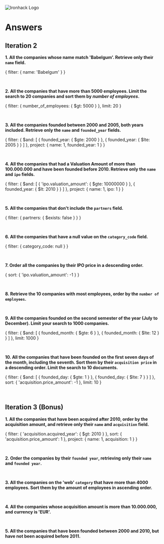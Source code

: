 ![Ironhack Logo](https://i.imgur.com/1QgrNNw.png)

# Answers

## Iteration 2

**1. All the companies whose name match 'Babelgum'. Retrieve only their `name` field.**

<!-- Your Query Goes Here -->
{
  filter: {
    name: 'Babelgum'
  }
}

<br>

**2. All the companies that have more than 5000 employees. Limit the search to 20 companies and sort them by *number of employees*.**

<!-- Your Query Goes Here -->
{
  filter: {
    number_of_employees: {
      $gt: 5000
    }
  },
  limit: 20
}

<br>

**3. All the companies founded between 2000 and 2005, both years included. Retrieve only the `name` and `founded_year` fields.**

<!-- Your Query Goes Here -->
{
  filter: {
    $and: [
      {
        founded_year: {
          $gte: 2000
        }
      },
      {
        founded_year: {
          $lte: 2005
        }
      }
    ]
  },
  project: {
    name: 1,
    founded_year: 1
  }
}

<br>

**4. All the companies that had a Valuation Amount of more than 100.000.000 and have been founded before 2010. Retrieve only the `name` and `ipo` fields.**

<!-- Your Query Goes Here -->
{
  filter: {
    $and: [
      {
        'ipo.valuation_amount': {
          $gte: 10000000
        }
      },
      {
        founded_year: {
          $lt: 2010
        }
      }
    ]
  },
  project: {
    name: 1,
    ipo: 1
  }
}

<br>

**5. All the companies that don't include the `partners` field.**

<!-- Your Query Goes Here -->
{
  filter: {
    partners: {
      $exists: false
    }
  }
}

<br>

**6. All the companies that have a null value on the `category_code` field.**

<!-- Your Query Goes Here -->
{
  filter: {
    category_code: null
  }
}

<br>

**7. Order all the companies by their IPO price in a descending order.**

<!-- Your Query Goes Here -->
{
  sort: {
    'ipo.valuation_amount': -1
  }
}

<br>

**8. Retrieve the 10 companies with most employees, order by the `number of employees`.**

<!-- Your Query Goes Here -->

<br>

**9. All the companies founded on the second semester of the year (July to December). Limit your search to 1000 companies.**

<!-- Your Query Goes Here -->
{
  filter: {
    $and: [
      {
        founded_month: {
          $gte: 6
        }
      },
      {
        founded_month: {
          $lte: 12
        }
      }
    ]
  },
  limit: 1000
}

<br>

**10. All the companies that have been founded on the first seven days of the month, including the seventh. Sort them by their `acquisition price` in a descending order. Limit the search to 10 documents.**

<!-- Your Query Goes Here -->
{
  filter: {
    $and: [
      {
        founded_day: {
          $gte: 1
        }
      },
      {
        founded_day: {
          $lte: 7
        }
      }
    ]
  },
  sort: {
    'acquisition.price_amount': -1
  },
  limit: 10
}

<br>

## Iteration 3 (Bonus)

**1. All the companies that have been acquired after 2010, order by the acquisition amount, and retrieve only their `name` and `acquisition` field.**

<!-- Your Query Goes Here -->
{
  filter: {
    'acquisition.acquired_year': {
      $gt: 2010
    }
  },
  sort: {
    'acquisition.price_amount': 1
  },
  project: {
    name: 1,
    acquisition: 1
  }
}

<br>

**2. Order the companies by their `founded year`, retrieving only their `name` and `founded year`.**

<!-- Your Query Goes Here -->

<br>

**3. All the companies on the 'web' `category` that have more than 4000 employees. Sort them by the amount of employees in ascending order.**

<!-- Your Query Goes Here -->

<br>

**4. All the companies whose acquisition amount is more than 10.000.000, and currency is 'EUR'.**

<!-- Your Query Goes Here -->

<br>

**5. All the companies that have been founded between 2000 and 2010, but have not been acquired before 2011.**

<!-- Your Query Goes Here -->

<br>
